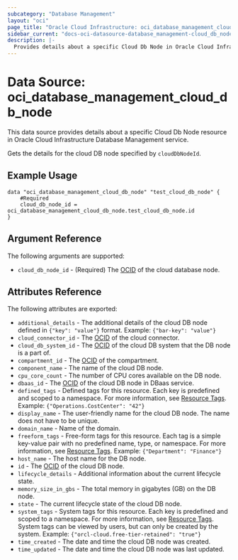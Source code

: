 ```yaml
---
subcategory: "Database Management"
layout: "oci"
page_title: "Oracle Cloud Infrastructure: oci_database_management_cloud_db_node"
sidebar_current: "docs-oci-datasource-database_management-cloud_db_node"
description: |-
  Provides details about a specific Cloud Db Node in Oracle Cloud Infrastructure Database Management service
---
```


# Data Source: oci_database_management_cloud_db_node
This data source provides details about a specific Cloud Db Node resource in Oracle Cloud Infrastructure Database Management service.

Gets the details for the cloud DB node specified by `cloudDbNodeId`.


## Example Usage

```hcl
data "oci_database_management_cloud_db_node" "test_cloud_db_node" {
	#Required
	cloud_db_node_id = oci_database_management_cloud_db_node.test_cloud_db_node.id
}
```

## Argument Reference

The following arguments are supported:

* `cloud_db_node_id` - (Required) The [OCID](https://docs.cloud.oracle.com/iaas/Content/General/Concepts/identifiers.htm) of the cloud database node.


## Attributes Reference

The following attributes are exported:

* `additional_details` - The additional details of the cloud DB node defined in `{"key": "value"}` format. Example: `{"bar-key": "value"}` 
* `cloud_connector_id` - The [OCID](https://docs.cloud.oracle.com/iaas/Content/General/Concepts/identifiers.htm) of the cloud connector.
* `cloud_db_system_id` - The [OCID](https://docs.cloud.oracle.com/iaas/Content/General/Concepts/identifiers.htm) of the cloud DB system that the DB node is a part of.
* `compartment_id` - The [OCID](https://docs.cloud.oracle.com/iaas/Content/General/Concepts/identifiers.htm) of the compartment.
* `component_name` - The name of the cloud DB node.
* `cpu_core_count` - The number of CPU cores available on the DB node.
* `dbaas_id` - The [OCID](https://docs.cloud.oracle.com/iaas/Content/General/Concepts/identifiers.htm) of the cloud DB node in DBaas service.
* `defined_tags` - Defined tags for this resource. Each key is predefined and scoped to a namespace. For more information, see [Resource Tags](https://docs.cloud.oracle.com/iaas/Content/General/Concepts/resourcetags.htm). Example: `{"Operations.CostCenter": "42"}` 
* `display_name` - The user-friendly name for the cloud DB node. The name does not have to be unique.
* `domain_name` - Name of the domain.
* `freeform_tags` - Free-form tags for this resource. Each tag is a simple key-value pair with no predefined name, type, or namespace. For more information, see [Resource Tags](https://docs.cloud.oracle.com/iaas/Content/General/Concepts/resourcetags.htm). Example: `{"Department": "Finance"}` 
* `host_name` - The host name for the DB node.
* `id` - The [OCID](https://docs.cloud.oracle.com/iaas/Content/General/Concepts/identifiers.htm) of the cloud DB node.
* `lifecycle_details` - Additional information about the current lifecycle state.
* `memory_size_in_gbs` - The total memory in gigabytes (GB) on the DB node.
* `state` - The current lifecycle state of the cloud DB node.
* `system_tags` - System tags for this resource. Each key is predefined and scoped to a namespace. For more information, see [Resource Tags](https://docs.cloud.oracle.com/iaas/Content/General/Concepts/resourcetags.htm). System tags can be viewed by users, but can only be created by the system.  Example: `{"orcl-cloud.free-tier-retained": "true"}` 
* `time_created` - The date and time the cloud DB node was created.
* `time_updated` - The date and time the cloud DB node was last updated.

